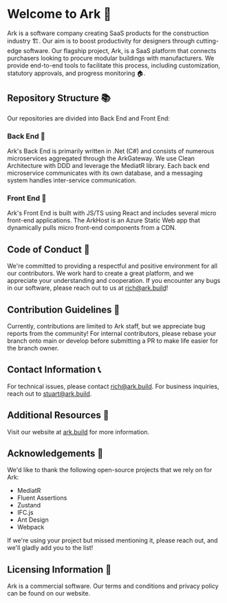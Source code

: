# Welcome to Ark 🚀
Ark is a software company creating SaaS products for the construction industry 🏗️. Our aim is to boost productivity for designers through cutting-edge software. Our flagship project, Ark, is a SaaS platform that connects purchasers looking to procure modular buildings with manufacturers. We provide end-to-end tools to facilitate this process, including customization, statutory approvals, and progress monitoring 🏠.

## Repository Structure 📚
Our repositories are divided into Back End and Front End:

### Back End 🔧
Ark's Back End is primarily written in .Net (C#) and consists of numerous microservices aggregated through the ArkGateway. We use Clean Architecture with DDD and leverage the MediatR library. Each back end microservice communicates with its own database, and a messaging system handles inter-service communication.

### Front End 🎨
Ark's Front End is built with JS/TS using React and includes several micro front-end applications. The ArkHost is an Azure Static Web app that dynamically pulls micro front-end components from a CDN.

## Code of Conduct 🤝
We're committed to providing a respectful and positive environment for all our contributors. We work hard to create a great platform, and we appreciate your understanding and cooperation. If you encounter any bugs in our software, please reach out to us at [rich@ark.build](mailto:rich@ark.build)!

## Contribution Guidelines 📝
Currently, contributions are limited to Ark staff, but we appreciate bug reports from the community! For internal contributors, please rebase your branch onto main or develop before submitting a PR to make life easier for the branch owner.

## Contact Information 📞
For technical issues, please contact [rich@ark.build](mailto:rich@ark.build). For business inquiries, reach out to [stuart@ark.build](mailto:stuart@ark.build).

## Additional Resources 🔗
Visit our website at [ark.build](https://ark.build) for more information.

## Acknowledgements 🙏
We'd like to thank the following open-source projects that we rely on for Ark:

* MediatR
* Fluent Assertions
* Zustand
* IFC.js
* Ant Design
* Webpack

If we're using your project but missed mentioning it, please reach out, and we'll gladly add you to the list!

## Licensing Information 📄
Ark is a commercial software. Our terms and conditions and privacy policy can be found on our website.
